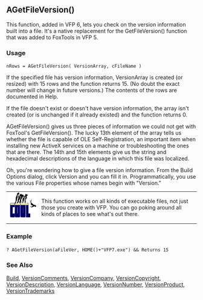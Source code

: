 ## AGetFileVersion()

This function, added in VFP 6, lets you check on the version information built into a file. It's a native replacement for the GetFileVersion() function that was added to FoxTools in VFP 5.

### Usage

```foxpro
nRows = AGetFileVersion( VersionArray, cFileName )
```

If the specified file has version information, VersionArray is created (or resized) with 15 rows and the function returns 15. (No doubt the exact number will change in future versions.) The contents of the rows are documented in Help. 

If the file doesn't exist or doesn't have version information, the array isn't created (or is unchanged if it already existed) and the function returns 0.

AGetFileVersion() gives us three pieces of information we could not get with FoxTool's GetFileVersion(). The lucky 13th element of the array tells us whether the file is capable of OLE Self-Registration, an important item when installing new ActiveX services on a machine or troubleshooting the ones that are there. The 14th and 15th elements give us the string and hexadecimal descriptions of the language in which this file was localized.

Oh, you're wondering how to give a file version information. From the Build Options dialog, click Version and you can fill it in. Programmatically, you use the various File properties whose names begin with "Version."

<table>
<tr>
  <td width="17%" valign="top">
<img width="114" height="67" src="cool.gif">
  </td>
  <td width="83%">
  <p>This function works on all kinds of executable files, not just those you create with VFP. You can go poking around all kinds of places to see what's out there.</p>
  </td>
 </tr>
</table>

### Example

```foxpro
? AGetFileVersion(aFileVer, HOME()+"VFP7.exe") && Returns 15
```
### See Also

[Build](s4g771.md), [VersionComments](s4g741.md), [VersionCompany](s4g741.md), [VersionCopyright](s4g741.md), [VersionDescription](s4g741.md), [VersionLanguage](s4g741.md), [VersionNumber](s4g741.md), [VersionProduct](s4g741.md), [VersionTrademarks](s4g741.md)